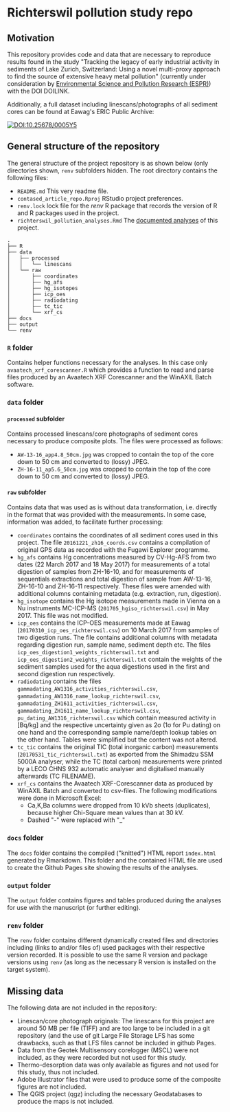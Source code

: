 # Richterswil pollution study repo

## Motivation
This repository provides code and data that are necessary to reproduce results found in the study "Tracking the legacy of early industrial activity in sediments of Lake Zurich, Switzerland: Using a novel multi-proxy approach to find the source of extensive heavy metal pollution" (currently under consideration by [Environmental Science and Pollution Research (ESPR)](https://www.springer.com/journal/11356)) with the DOI DOILINK.

Additionally, a full dataset including linescans/photographs of all sediment cores can be found at Eawag's ERIC Public Archive:

[![DOI:10.25678/0005Y5](https://zenodo.org/badge/DOI/10.25678/0005Y5.svg)](https://doi.org/10.25678/0005Y5)

## General structure of the repository
The general structure of the project repository is as shown below (only directories shown, `renv` subfolders hidden. The root directory contains the following files:

* `README.md` This very readme file.
* `contased_article_repo.Rproj` RStudio project preferences.
* `renv.lock` lock file for the _renv_ R package that records the version of R and R packages used in the project.
* `richterswil_pollution_analyses.Rmd` The [documented analyses](./richterswil_pollution_analyses.Rmd) of this project.



```
.
├── R
├── data
│   ├── processed
│   │   └── linescans
│   └── raw
│       ├── coordinates
│       ├── hg_afs
│       ├── hg_isotopes
│       ├── icp_oes
│       ├── radiodating
│       ├── tc_tic
│       └── xrf_cs
├── docs
├── output
└── renv
```

### `R` folder
Contains helper functions necessary for the analyses. In this case only `avaatech_xrf_corescanner.R` which provides a function to read and parse files produced by an Avaatech XRF Corescanner and the WinAXIL Batch software.

### `data` folder
#### `processed` subfolder
Contains processed linescans/core photographs of sediment cores necessary to produce composite plots. The files were processed as follows:

* `AW-13-16_app4.8_50cm.jpg` was cropped to contain the top of the core down to 50 cm and converted to (lossy) JPEG.
* `ZH-16-11_ap5.6_50cm.jpg` was cropped to contain the top of the core down to 50 cm and converted to (lossy) JPEG.

#### `raw` subfolder
Contains data that was used as is without data transformation, i.e. directly in the format that was provided with the measurements. In some case, information was added, to facilitate further processing:

* `coordinates` contains the coordinates of all sediment cores used in this project. The file `20161221_zh16_coords.csv` contains a compilation of original GPS data as recorded with the Fugawi Explorer programme.
* `hg_afs` contains Hg concentrations measured by CV-Hg-AFS from two dates (22 March 2017 and 18 May 2017) for measurements of a total digestion of samples from ZH-16-10, and for measurements of sequentials extractions and total digestion of sample from AW-13-16, ZH-16-10 and ZH-16-11 respectively. These files were amended with additional columns containing metadata (e.g. extraction, run, digestion).
* `hg_isotope` contains the Hg isotope measurements made in Vienna on a Nu instruments MC-ICP-MS (`201705_hgiso_richterswil.csv`) in May 2017. This file was not modified.
* `icp_oes` contains the ICP-OES measurements made at Eawag (`20170310_icp_oes_richterswil.csv`) on 10 March 2017 from samples of two digestion runs. The file contains additional columns with metadata regarding digestion run, sample name, sediment depth etc. The files `icp_oes_digestion1_weights_richterswil.txt` and `icp_oes_digestion2_weights_richterswil.txt` contain the weights of the sediment samples used for the aqua digestions used in the first and second digestion run respectively.
* `radiodating` contains the files `gammadating_AW1316_activities_richterswil.csv`, `gammadating_AW1316_name_lookup_richterswil.csv`, `gammadating_ZH1611_activities_richterswil.csv`, `gammadating_ZH1611_name_lookup_richterswil.csv`, `pu_dating_AW1316_richterswil.csv` which contain measured activity in [Bq/kg] and the respective uncertainty given as 2σ (1σ for Pu dating) on one hand and the corresponding sample name/depth lookup tables on the other hand. Tables were simplified but the content was not altered.
* `tc_tic` contains the original TIC (total inorganic carbon) measurements (`20170531_tic_richterswil.txt`) as exported from the Shimadzu SSM 5000A analyser, while the TC (total carbon) measurements were printed by a LECO CHNS 932 automatic analyser and digitalised manually afterwards (TC FILENAME).
* `xrf_cs` contains the Avaatech XRF-Corescanner data as produced by WinAXIL Batch and converted to csv-files. The following modifications were done in Microsoft Excel:
  * Ca,K,Ba columns were dropped from 10 kVb sheets (duplicates), because higher Chi-Square mean values than at 30 kV.
  * Dashed "-" were replaced with "_"

### `docs` folder
The `docs` folder contains the compiled ("knitted") HTML report `index.html` generated by Rmarkdown. This folder and the contained HTML file are used to create the Github Pages site showing the results of the analyses.

### `output` folder
The `output` folder contains figures and tables produced during the analyses for use with the manuscript (or further editing).

### `renv` folder
The `renv` folder contains different dynamically created files and directories including (links to and/or files of) used packages with their respective version recorded. It is possible to use the same R version and package versions using `renv` (as long as the necessary R version is installed on the target system).

## Missing data
The following data are not included in the repository:

* Linescan/core photograph originals: The linescans for this project are around 50 MB per file (TIFF) and are too large to be included in a git repository (and the use of git Large File Storage LFS has some drawbacks, such as that LFS files cannot be included in github Pages.
* Data from the Geotek Multisensory corelogger (MSCL) were not included, as they were recorded but not used for this study.
* Thermo-desorption data was only available as figures and not used for this study, thus not included.
* Adobe Illustrator files that were used to produce some of the composite figures are not included.
* The QGIS project (qgz) including the necessary Geodatabases to produce the maps is not included.